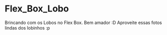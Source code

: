 # Flex_Box_Lobo
Brincando com os Lobos no Flex Box.
Bem amador :D Aproveite essas fotos lindas dos lobinhos :p

